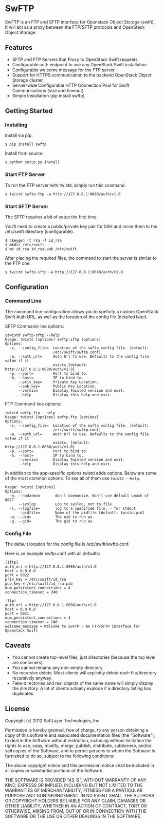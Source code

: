 SwFTP
=====
SwFTP is an FTP and SFTP interface for Openstack Object Storage (swift). It will act as a proxy between the FTP/SFTP protocols and OpenStack Object Storage.

Features
--------
* SFTP and FTP Servers that Proxy to OpenStack Swift requests
* Configurable auth endpoint to use any OpenStack Swift installation.
* Configurable welcome message for the FTP server.
* Support for HTTPS communication to the backend OpenStack Object Storage cluster.
* Server-wide Configurable HTTP Connection Pool for Swift Communications (size and timeout).
* Simple Installation (pip install swftp).

Getting Started
---------------
### Installing
Install via pip:
```
$ pip install swftp
```

Install from source:
```
$ python setup.py install
```

### Start FTP Server
To run the FTP server with twistd, simply run this command. 
```
$ twistd swftp-ftp -a http://127.0.0.1:8080/auth/v1.0
```

### Start SFTP Server
The SFTP requires a bit of setup the first time.


You'll need to create a public/private key pair for SSH and move them to the /etc/swift directory (configurable).
```
$ ckeygen -t rsa -f id_rsa
$ mkdir /etc/swift
$ mv id_rsa id_rsa.pub /etc/swift
```

After placing the required files, the command to start the server is similar to the FTP one.
```
$ twistd swftp-sftp -a http://127.0.0.1:8080/auth/v1.0
```

Configuration
-------------
### Command Line
The command line configuration allows you to speficfy a custom OpenStack Swift Auth URL, as well as the location of the config file (detailed later).

SFTP Command-line options:
```
$twistd swftp-sftp --help
Usage: twistd [options] swftp-sftp [options]
Options:
  -c, --config_file=  Location of the swftp config file. [default:
                      /etc/swift/swftp.conf]
  -a, --auth_url=     Auth Url to use. Defaults to the config file value if it
                      exists.[default: http://127.0.0.1:8080/auth/v1.0]
  -p, --port=         Port to bind to.
  -h, --host=         IP to bind to.
      --priv_key=     Private Key Location.
      --pub_key=      Public Key Location.
      --version       Display Twisted version and exit.
      --help          Display this help and exit.
```

FTP Command-line options:
```
twistd swftp-ftp --help
Usage: twistd [options] swftp-ftp [options]
Options:
  -c, --config_file=  Location of the swftp config file. [default:
                      /etc/swift/swftp.conf]
  -a, --auth_url=     Auth Url to use. Defaults to the config file value if it
                      exists. [default: http://127.0.0.1:8080/auth/v1.0]
  -p, --port=         Port to bind to.
  -h, --host=         IP to bind to.
      --version       Display Twisted version and exit.
      --help          Display this help and exit.
```


In addition to the app-specific options twistd adds options. Below are some of the most common options. To see all of them use `twistd --help`.
```
Usage: twistd [options]
Options:
  -n, --nodaemon       don't daemonize, don't use default umask of 0077
      --syslog         Log to syslog, not to file
  -l, --logfile=       log to a specified file, - for stdout
      --pidfile=       Name of the pidfile [default: twistd.pid]
  -u, --uid=           The uid to run as.
  -g, --gid=           The gid to run as.
```

### Config File
The default location for the config file is /etc/swift/swftp.conf.

Here is an example swftp.conf with all defaults:
```
[sftp]
auth_url = http://127.0.0.1:8080/auth/v1.0
host = 0.0.0.0
port = 5022
priv_key = /etc/swift/id_rsa
pub_key = /etc/swift/id_rsa.pub
num_persistent_connections = 4
connection_timeout = 240

[ftp]
auth_url = http://127.0.0.1:8080/auth/v1.0
host = 0.0.0.0
port = 5021
num_persistent_connections = 4
connection_timeout = 240
welcome_message = Welcome to SwFTP - An FTP/SFTP interface for Openstack Swift
```

Caveats
-------
* You cannot create top-level files, just directories (because the top level are containers).
* You cannot rename any non-empty directory.
* No recursive delete. Most clients will explicitly delete each file/directory recursively anyway.
* Fake-directories and real objects of the same name will simply display the directory. A lot of clients actually explode if a directory listing has duplicates.

License
-------

Copyright (c) 2012 SoftLayer Technologies, Inc.

Permission is hereby granted, free of charge, to any person obtaining a copy of
this software and associated documentation files (the "Software"), to deal in
the Software without restriction, including without limitation the rights to
use, copy, modify, merge, publish, distribute, sublicense, and/or sell copies
of the Software, and to permit persons to whom the Software is furnished to do
so, subject to the following conditions:

The above copyright notice and this permission notice shall be included in all
copies or substantial portions of the Software.

THE SOFTWARE IS PROVIDED "AS IS", WITHOUT WARRANTY OF ANY KIND, EXPRESS OR
IMPLIED, INCLUDING BUT NOT LIMITED TO THE WARRANTIES OF MERCHANTABILITY,
FITNESS FOR A PARTICULAR PURPOSE AND NONINFRINGEMENT. IN NO EVENT SHALL THE
AUTHORS OR COPYRIGHT HOLDERS BE LIABLE FOR ANY CLAIM, DAMAGES OR OTHER
LIABILITY, WHETHER IN AN ACTION OF CONTRACT, TORT OR OTHERWISE, ARISING FROM,
OUT OF OR IN CONNECTION WITH THE SOFTWARE OR THE USE OR OTHER DEALINGS IN THE
SOFTWARE.
